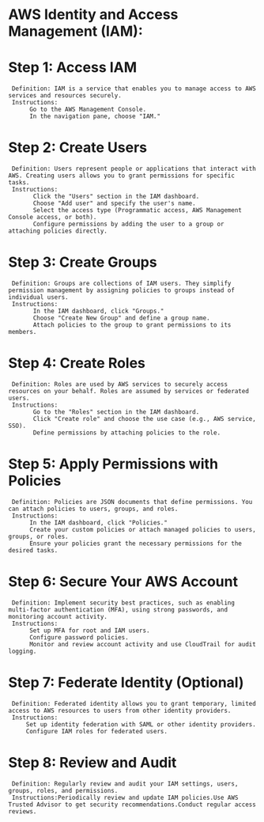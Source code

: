 # AWS Identity and Access Management (IAM):

# Step 1: Access IAM
     Definition: IAM is a service that enables you to manage access to AWS services and resources securely.
     Instructions:
          Go to the AWS Management Console.
          In the navigation pane, choose "IAM."

# Step 2: Create Users
     Definition: Users represent people or applications that interact with AWS. Creating users allows you to grant permissions for specific tasks.
     Instructions:
           Click the "Users" section in the IAM dashboard.
           Choose "Add user" and specify the user's name.
           Select the access type (Programmatic access, AWS Management Console access, or both).
           Configure permissions by adding the user to a group or attaching policies directly.

# Step 3: Create Groups
     Definition: Groups are collections of IAM users. They simplify permission management by assigning policies to groups instead of individual users.
     Instructions:
           In the IAM dashboard, click "Groups."
           Choose "Create New Group" and define a group name.
           Attach policies to the group to grant permissions to its members.

# Step 4: Create Roles
     Definition: Roles are used by AWS services to securely access resources on your behalf. Roles are assumed by services or federated users.
     Instructions:
           Go to the "Roles" section in the IAM dashboard.
           Click "Create role" and choose the use case (e.g., AWS service, SSO).
           Define permissions by attaching policies to the role.

# Step 5: Apply Permissions with Policies
     Definition: Policies are JSON documents that define permissions. You can attach policies to users, groups, and roles.
     Instructions:
          In the IAM dashboard, click "Policies."
          Create your custom policies or attach managed policies to users, groups, or roles.
          Ensure your policies grant the necessary permissions for the desired tasks.

# Step 6: Secure Your AWS Account
     Definition: Implement security best practices, such as enabling multi-factor authentication (MFA), using strong passwords, and monitoring account activity.
     Instructions:
          Set up MFA for root and IAM users.
          Configure password policies.
          Monitor and review account activity and use CloudTrail for audit logging.

# Step 7: Federate Identity (Optional)
     Definition: Federated identity allows you to grant temporary, limited access to AWS resources to users from other identity providers.
     Instructions:
         Set up identity federation with SAML or other identity providers.
         Configure IAM roles for federated users.

# Step 8: Review and Audit
     Definition: Regularly review and audit your IAM settings, users, groups, roles, and permissions.
     Instructions:Periodically review and update IAM policies.Use AWS Trusted Advisor to get security recommendations.Conduct regular access reviews.
